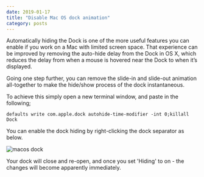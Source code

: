```yaml
---
date: 2019-01-17
title: "Disable Mac OS dock animation"
category: posts
---
```


Automatically hiding the Dock is one of the more useful features you can enable if you work on a Mac with limited screen space. That experience can be improved by removing the auto-hide delay from the Dock in OS X, which reduces the delay from when a mouse is hovered near the Dock to when it’s displayed.

Going one step further, you can remove the slide-in and slide-out animation all-together to make the hide/show process of the dock instantaneous.

To achieve this simply open a new terminal window, and paste in the following;

```
defaults write com.apple.dock autohide-time-modifier -int 0;killall Dock
```

You can enable the dock hiding by right-clicking the dock separator as below.

![macos dock](/static/mac-c98sfd3.jpg)

Your dock will close and re-open, and once you set 'Hiding' to on - the changes will become apparently immediately.
